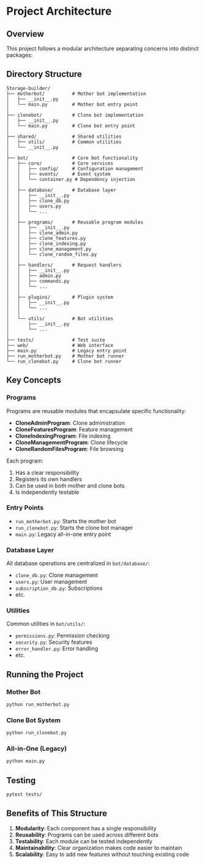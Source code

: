 
# Project Architecture

## Overview
This project follows a modular architecture separating concerns into distinct packages:

## Directory Structure

```
Storage-builder/
├── motherbot/          # Mother bot implementation
│   ├── __init__.py
│   └── main.py         # Mother bot entry point
│
├── clonebot/           # Clone bot implementation  
│   ├── __init__.py
│   └── main.py         # Clone bot entry point
│
├── shared/             # Shared utilities
│   ├── utils/          # Common utilities
│   └── __init__.py
│
├── bot/                # Core bot functionality
│   ├── core/           # Core services
│   │   ├── config/     # Configuration management
│   │   ├── events/     # Event system
│   │   └── container.py # Dependency injection
│   │
│   ├── database/       # Database layer
│   │   ├── __init__.py
│   │   ├── clone_db.py
│   │   ├── users.py
│   │   └── ...
│   │
│   ├── programs/       # Reusable program modules
│   │   ├── __init__.py
│   │   ├── clone_admin.py
│   │   ├── clone_features.py
│   │   ├── clone_indexing.py
│   │   ├── clone_management.py
│   │   └── clone_random_files.py
│   │
│   ├── handlers/       # Request handlers
│   │   ├── __init__.py
│   │   ├── admin.py
│   │   ├── commands.py
│   │   └── ...
│   │
│   ├── plugins/        # Plugin system
│   │   ├── __init__.py
│   │   └── ...
│   │
│   └── utils/          # Bot utilities
│       ├── __init__.py
│       └── ...
│
├── tests/              # Test suite
├── web/                # Web interface
├── main.py             # Legacy entry point
├── run_motherbot.py    # Mother bot runner
└── run_clonebot.py     # Clone bot runner
```

## Key Concepts

### Programs
Programs are reusable modules that encapsulate specific functionality:
- **CloneAdminProgram**: Clone administration
- **CloneFeaturesProgram**: Feature management
- **CloneIndexingProgram**: File indexing
- **CloneManagementProgram**: Clone lifecycle
- **CloneRandomFilesProgram**: File browsing

Each program:
1. Has a clear responsibility
2. Registers its own handlers
3. Can be used in both mother and clone bots
4. Is independently testable

### Entry Points
- `run_motherbot.py`: Starts the mother bot
- `run_clonebot.py`: Starts the clone bot manager
- `main.py`: Legacy all-in-one entry point

### Database Layer
All database operations are centralized in `bot/database/`:
- `clone_db.py`: Clone management
- `users.py`: User management
- `subscription_db.py`: Subscriptions
- etc.

### Utilities
Common utilities in `bot/utils/`:
- `permissions.py`: Permission checking
- `security.py`: Security features
- `error_handler.py`: Error handling
- etc.

## Running the Project

### Mother Bot
```bash
python run_motherbot.py
```

### Clone Bot System
```bash
python run_clonebot.py
```

### All-in-One (Legacy)
```bash
python main.py
```

## Testing
```bash
pytest tests/
```

## Benefits of This Structure

1. **Modularity**: Each component has a single responsibility
2. **Reusability**: Programs can be used across different bots
3. **Testability**: Each module can be tested independently
4. **Maintainability**: Clear organization makes code easier to maintain
5. **Scalability**: Easy to add new features without touching existing code
